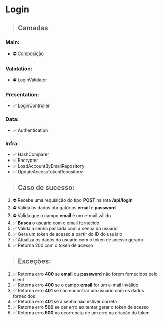 # Login

> ## Camadas
### Main:
- ⛔ Composição

### Validation:
- ⛔ LoginValidator

### Presentation:
- ✅ LoginController

### Data:
- ✅ Authentication

### Infra:
- ✅ HashComparer
- ✅ Encrypter
- ✅ LoadAccountByEmailRepository
- ✅ UpdateAccessTokenRepository

> ## Caso de sucesso:
1. ⛔ Recebe uma requisição do tipo **POST** na rota **/api/login**
1. ⛔ Valida os dados obrigatórios **email** e **password**
1. ⛔ Valida que o campo **email** é um e-mail válido
1. ✅ **Busca** o usuário com o email fornecido
1. ✅ Valida a senha passada com a senha do usuário
1. ✅ Gera um token de acesso a partir do ID do usuário
1. ✅ Atualiza os dados do usuário com o token de acesso gerado
1. ✅ Retorna 200 com o token de acesso

> ## Exceções:
1. ✅ Retorna erro **400** se **email** ou **password** não forem fornecidos pelo client
1. ✅ Retorna erro **400** se o campo **email** for um e-mail inválido
1. ✅ Retorna erro **401** se não encontrar um usuário com os dados fornecidos
1. ✅ Retorna erro **401** se a senha não estiver correta
1. ✅ Retorna erro **500** se der erro ao tentar gerar o token de acesso
1. ✅ Retorna erro **500** na ocorrencia de um erro na criação do token